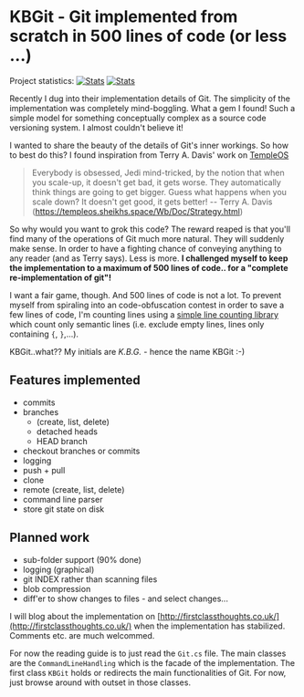 # KBGit - Git implemented from scratch in 500 lines of code (or less ...)

Project statistics:  <!--start-->
[![Stats](https://img.shields.io/badge/Code_lines-382-ff69b4.svg)]()
[![Stats](https://img.shields.io/badge/Doc_lines-25-ff69b4.svg)]()
<!--end-->

Recently I dug into their implementation details of Git. The simplicity of the implementation was completely mind-boggling. 
What a gem I found! Such a simple model for something conceptually complex as a source code versioning system. I almost couldn't believe it!

I wanted to share the beauty of the details of Git's inner workings. So how to best do this? 
I found inspiration from Terry A. Davis' work on [TempleOS](http://www.templeos.org)

>	Everybody is obsessed, Jedi mind-tricked, by the notion that when you scale-up, 
>	it doesn't get bad, it gets worse.  They automatically think things are going to 
>	get bigger.  Guess what happens when you scale down?  It doesn't get good, it 
>	gets better!
>	-- Terry A. Davis (https://templeos.sheikhs.space/Wb/Doc/Strategy.html)

So why would you want to grok this code? The reward reaped is that you'll find many of the operations of Git much more natural. They will suddenly make sense.
In order to have a fighting chance of conveying anything to any reader (and as Terry says). Less is more. **I challenged myself to keep the implementation 
to a maximum of 500 lines of code.. for a "complete re-implementation of git"!**

I want a fair game, though. And 500 lines of code is not a lot. To prevent myself from spiraling into an code-obfuscation contest in order to save 
a few lines of code, I'm counting lines using a [simple line counting library](https://github.com/kbilsted/LineCounter.Net) 
which count only semantic lines (i.e. exclude empty lines, lines only containing `{`, `}`,...). 

KBGit..what?? My initials are *K.B.G.* - hence the name KBGit :-)

## Features implemented

 * commits
 * branches 
   * (create, list, delete)
   * detached heads
   * HEAD branch
 * checkout branches or commits
 * logging
 * push + pull
 * clone
 * remote (create, list, delete)
 * command line parser
 * store git state on disk 


## Planned work 
	
 * sub-folder support (90% done)
 * logging (graphical)
 * git INDEX rather than scanning files
 * blob compression
 * diff'er to show changes to files - and select changes...


I will blog about the implementation on [http://firstclassthoughts.co.uk/](http://firstclassthoughts.co.uk/) 
when the implementation has stabilized. Comments etc. are much welcommed.

For now the reading guide is to just read the `Git.cs` file. The main classes are the `CommandLineHandling` which is the facade of the implementation. 
The first class `KBGit` holds or redirects the main functionalities of Git. For now, just browse around with outset in those classes.
